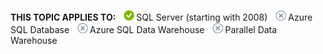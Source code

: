 **THIS TOPIC APPLIES TO:** ![yes](../media/yes.png "yes")SQL Server \(starting with 2008\)
![no](../media/no.png "no")Azure SQL Database
![no](../media/no.png "no")Azure SQL Data Warehouse
![no](../media/no.png "no")Parallel Data Warehouse